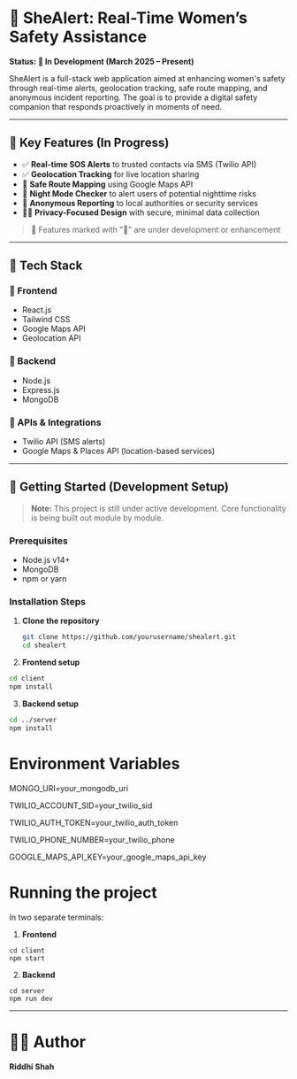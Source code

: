 # 🚨 SheAlert: Real-Time Women’s Safety Assistance

**Status: 🚧 In Development (March 2025 – Present)**

SheAlert is a full-stack web application aimed at enhancing women's safety through real-time alerts, geolocation tracking, safe route mapping, and anonymous incident reporting. The goal is to provide a digital safety companion that responds proactively in moments of need.

---

## 🌟 Key Features (In Progress)

- ✅ **Real-time SOS Alerts** to trusted contacts via SMS (Twilio API)
- ✅ **Geolocation Tracking** for live location sharing
- 🔄 **Safe Route Mapping** using Google Maps API
- 🔄 **Night Mode Checker** to alert users of potential nighttime risks
- 🔄 **Anonymous Reporting** to local authorities or security services
- 🕵️‍♀️ **Privacy-Focused Design** with secure, minimal data collection

> 🚧 Features marked with "🔄" are under development or enhancement

---

## 🧰 Tech Stack

### 🔹 Frontend
- React.js
- Tailwind CSS
- Google Maps API
- Geolocation API

### 🔸 Backend
- Node.js
- Express.js
- MongoDB

### 🔌 APIs & Integrations
- Twilio API (SMS alerts)
- Google Maps & Places API (location-based services)

---

## 🚀 Getting Started (Development Setup)

> **Note:** This project is still under active development. Core functionality is being built out module by module.

### Prerequisites

- Node.js v14+
- MongoDB
- npm or yarn

### Installation Steps

1. **Clone the repository**
   ```bash
   git clone https://github.com/yourusername/shealert.git
   cd shealert
2. **Frontend setup**
```bash
cd client
npm install
```
3. **Backend setup**
```bash
cd ../server
npm install
```
# Environment Variables
MONGO_URI=your_mongodb_uri

TWILIO_ACCOUNT_SID=your_twilio_sid

TWILIO_AUTH_TOKEN=your_twilio_auth_token

TWILIO_PHONE_NUMBER=your_twilio_phone

GOOGLE_MAPS_API_KEY=your_google_maps_api_key

# Running the project
In two separate terminals:

1. **Frontend**
```
cd client
npm start
```

2. **Backend**
```   
cd server
npm run dev
```
---

# 👩‍💻 Author
**Riddhi Shah**

